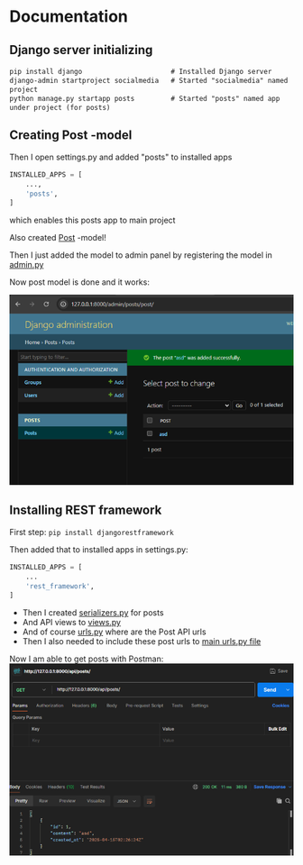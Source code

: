 # Documentation 

## Django server initializing

```
pip install django                      # Installed Django server
django-admin startproject socialmedia   # Started "socialmedia" named project
python manage.py startapp posts         # Started "posts" named app under project (for posts)
```

## Creating Post -model

Then I open settings.py and added "posts" to installed apps

```python
INSTALLED_APPS = [
    ...,
    'posts',
]
```

which enables this posts app to main project

Also created [Post](socialmedia/posts/models.py) -model!

Then I just added the model to admin panel by registering the model in [admin.py](socialmedia/posts/admin.py)

Now post model is done and it works:

![Post in Django Admin](screenshots/1_post_works.png)

## Installing REST framework

First step: ```pip install djangorestframework```

Then added that to installed apps in settings.py:

```python
INSTALLED_APPS = [
    ...
    'rest_framework',
]
```

- Then I created [serializers.py](socialmedia/posts/serializers.py) for posts
- And API views to [views.py](socialmedia/posts/views.py)
- And of course [urls.py](socialmedia/posts/urls.py) where are the Post API urls
- Then I also needed to include these post urls to [main urls.py file](socialmedia/socialmedia/urls.py)

Now I am able to get posts with Postman:
![Postman](screenshots/2_postman_get_posts.png)